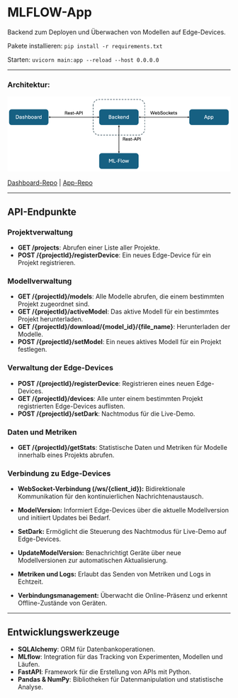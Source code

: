 
# MLFLOW-App
Backend zum Deployen und Überwachen von Modellen auf Edge-Devices. 

Pakete installieren: `pip install -r requirements.txt`

Starten: `uvicorn main:app --reload --host 0.0.0.0`
_______ 
### Architektur: 

![Alt text](git-media/img.png "Überblick")

[Dashboard-Repo](https://github.com/JonaBecher/MLOPS-dashboard) | [App-Repo](https://github.com/JonaBecher/MLOPS-App)

___
## API-Endpunkte

### Projektverwaltung
- **GET /projects**: Abrufen einer Liste aller Projekte.
- **POST /{projectId}/registerDevice**: Ein neues Edge-Device für ein Projekt registrieren.

### Modellverwaltung
- **GET /{projectId}/models**: Alle Modelle abrufen, die einem bestimmten Projekt zugeordnet sind.
- **GET /{projectId}/activeModel**: Das aktive Modell für ein bestimmtes Projekt herunterladen.
- **GET /{projectId}/download/{model_id}/{file_name}**: Herunterladen der Modelle.
- **POST /{projectId}/setModel**: Ein neues aktives Modell für ein Projekt festlegen.

### Verwaltung der Edge-Devices
- **POST /{projectId}/registerDevice**: Registrieren eines neuen Edge-Devices.
- **GET /{projectId}/devices**: Alle unter einem bestimmten Projekt registrierten Edge-Devices auflisten.
- **POST /{projectId}/setDark**: Nachtmodus für die Live-Demo.

### Daten und Metriken
- **GET /{projectId}/getStats**: Statistische Daten und Metriken für Modelle innerhalb eines Projekts abrufen.

### Verbindung zu Edge-Devices

- **WebSocket-Verbindung (/ws/{client_id}):** Bidirektionale Kommunikation für den kontinuierlichen Nachrichtenaustausch.

- **ModelVersion:** Informiert Edge-Devices über die aktuelle Modellversion und initiiert Updates bei Bedarf.

- **SetDark:** Ermöglicht die Steuerung des Nachtmodus für Live-Demo auf Edge-Devices.

- **UpdateModelVersion:** Benachrichtigt Geräte über neue Modellversionen zur automatischen Aktualisierung.

- **Metriken und Logs:** Erlaubt das Senden von Metriken und Logs in Echtzeit.

- **Verbindungsmanagement:** Überwacht die Online-Präsenz und erkennt Offline-Zustände von Geräten.

___
## Entwicklungswerkzeuge
- **SQLAlchemy**: ORM für Datenbankoperationen.
- **MLflow**: Integration für das Tracking von Experimenten, Modellen und Läufen.
- **FastAPI**: Framework für die Erstellung von APIs mit Python.
- **Pandas & NumPy**: Bibliotheken für Datenmanipulation und statistische Analyse.
